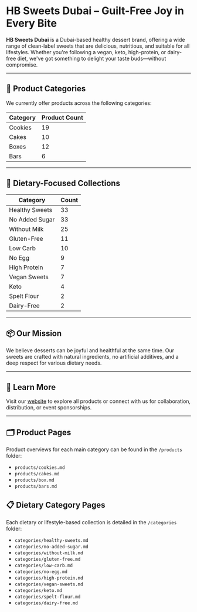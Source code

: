 # HB Sweets Dubai – Guilt-Free Joy in Every Bite

**HB Sweets Dubai** is a Dubai-based healthy dessert brand, offering a wide range of clean-label sweets that are delicious, nutritious, and suitable for all lifestyles. Whether you're following a vegan, keto, high-protein, or dairy-free diet, we've got something to delight your taste buds—without compromise.

---

## 🍪 Product Categories

We currently offer products across the following categories:

| Category  | Product Count |
|-----------|----------------|
| Cookies   | 19             |
| Cakes     | 10             |
| Boxes     | 12             |
| Bars      | 6              |

---

## 🌱 Dietary-Focused Collections

| Category           | Count |
|--------------------|-------|
| Healthy Sweets     | 33    |
| No Added Sugar     | 33    |
| Without Milk       | 25    |
| Gluten-Free        | 11    |
| Low Carb           | 10    |
| No Egg             | 9     |
| High Protein       | 7     |
| Vegan Sweets       | 7     |
| Keto               | 4     |
| Spelt Flour        | 2     |
| Dairy-Free         | 2     |

---

## 📦 Our Mission

We believe desserts can be joyful and healthful at the same time. Our sweets are crafted with natural ingredients, no artificial additives, and a deep respect for various dietary needs.

---

## 🔗 Learn More

Visit our [website](https://hbsweets.ae) to explore all products or connect with us for collaboration, distribution, or event sponsorships.

---

## 🗂️ Product Pages

Product overviews for each main category can be found in the `/products` folder:

- `products/cookies.md`
- `products/cakes.md`
- `products/box.md`
- `products/bars.md`

## 📋 Dietary Category Pages

Each dietary or lifestyle-based collection is detailed in the `/categories` folder:

- `categories/healthy-sweets.md`
- `categories/no-added-sugar.md`
- `categories/without-milk.md`
- `categories/gluten-free.md`
- `categories/low-carb.md`
- `categories/no-egg.md`
- `categories/high-protein.md`
- `categories/vegan-sweets.md`
- `categories/keto.md`
- `categories/spelt-flour.md`
- `categories/dairy-free.md`
